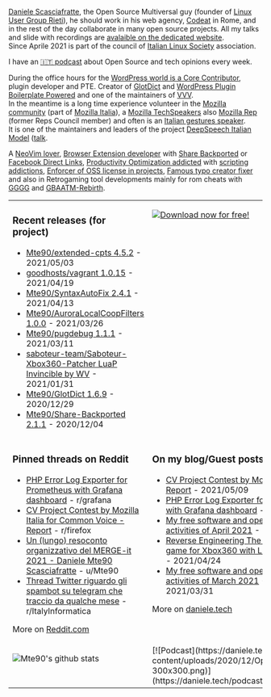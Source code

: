 [Daniele Scasciafratte](https://twitter.com/mte90net), the Open Source Multiversal guy (founder of [Linux User Group Rieti](https://lugrieti.linux.it/)), he should work in his web agency, [Codeat](https://github.com/CodeAtCode) in Rome, and in the rest of the day collaborate in many open source projects. All my talks and slide with recordings are [avalaible on the dedicated website](https://mte90.tech/).   
Since Aprile 2021 is part of the council of [Italian Linux Society](https://ils.org) association.

I have an [🇮🇹 podcast](https://daniele.tech/podcast/) about Open Source and tech opinions every week.

During the office hours for the [WordPress world is a Core Contributor](https://profiles.wordpress.org/mte90/), plugin developer and PTE. Creator of [GlotDict](https://github.com/Mte90/GlotDict) and [WordPress Plugin Boilerplate Powered](https://github.com/WPBP/) and one of the maintainers of [VVV](https://github.com/Varying-Vagrant-Vagrants).  
In the meantime is a long time experience volunteer in the [Mozilla community](https://mozillians.org/it/u/Mte90/) (part of [Mozilla Italia](https://github.com/MozillaItalia)), a [Mozilla TechSpeakers](https://wiki.mozilla.org/TechSpeakers) also [Mozilla Rep](https://reps.mozilla.org/u/mte90/) (former Reps Council member) and often is an [Italian gestures speaker](http://mte90.tech).  
It is one of the maintainers and leaders of the project [DeepSpeech Italian Model](https://github.com/MozillaItalia/DeepSpeech-Italian-Model) ([talk](https://fosdem.org/2020/schedule/event/how_to_get_fun_with_teamwork/).  

A [NeoVim lover](https://github.com/Mte90/dotfiles), [Browser Extension developer](https://github.com/Mte90/ExtStoreStats) with [Share Backported](https://github.com/Mte90/Share-Backported) or [Facebook Direct Links](https://github.com/Mte90/facebook-direct-links), [Productivity Optimization addicted](https://github.com/Mte90/pydal) with [scripting addictions](https://github.com/Mte90/My-Scripts), [Enforcer of OSS license in projects](https://github.com/Mte90/GH-License), [Famous typo creator fixer](https://github.com/Mte90/SyntaxAutoFix) and also in Retrogaming tool developments mainly for rom cheats with [GGGG](https://github.com/Mte90/Game-Genie-Good-Guy) and [GBAATM-Rebirth](https://github.com/Mte90/GBAATM-Rebirth).

<table><tr><td valign="top" style="width: 50%;">

### Recent releases (for project)
<!-- recent_releases starts -->
* [Mte90/extended-cpts 4.5.2](https://github.com/Mte90/extended-cpts/releases/tag/4.5.2) - 2021/05/03
* [goodhosts/vagrant 1.0.15](https://github.com/goodhosts/vagrant/releases/tag/1.0.15) - 2021/04/19
* [Mte90/SyntaxAutoFix 2.4.1](https://github.com/Mte90/SyntaxAutoFix/releases/tag/2.4.1) - 2021/04/13
* [Mte90/AuroraLocalCoopFilters 1.0.0](https://github.com/Mte90/AuroraLocalCoopFilters/releases/tag/1.0.0) - 2021/03/26
* [Mte90/pugdebug 1.1.1](https://github.com/Mte90/pugdebug/releases/tag/1.1.1) - 2021/03/11
* [saboteur-team/Saboteur-Xbox360-Patcher LuaP Invincible by WV](https://github.com/saboteur-team/Saboteur-Xbox360-Patcher/releases/tag/luap-invincible) - 2021/01/31
* [Mte90/GlotDict 1.6.9](https://github.com/Mte90/GlotDict/releases/tag/v1.6.9) - 2020/12/29
* [Mte90/Share-Backported 2.1.1](https://github.com/Mte90/Share-Backported/releases/tag/2.1.1) - 2020/12/04
<!-- recent_releases ends -->
</td><td valign="top" style="width: 50%;">

[![Download now for free!](https://daniele.tech/wp-content/uploads/2020/07/cover-300x279.png)](https://daniele.tech/2020/07/contribute-to-open-source-the-right-way-2nd-edition-download-the-free-open-book-now)

</td></tr>
<tr><td valign="top" style="width: 50%;">

### Pinned threads on Reddit
<!-- reddit_pinned starts -->
* [PHP Error Log Exporter for Prometheus with Grafana dashboard](https://daniele.tech/2021/05/php-error-log-exporter-for-prometheus-with-grafana-dashboard/) - r/grafana
* [CV Project Contest by Mozilla Italia for Common Voice - Report](https://daniele.tech/2021/05/cv-project-contest-by-mozilla-italia-report/) - r/firefox
* [Un (lungo) resoconto organizzativo del MERGE-it 2021 - Daniele Mte90 Scasciafratte](https://daniele.tech/2021/05/un-lungo-resoconto-organizzativo-del-merge-it-2021/) - u/Mte90
* [Thread Twitter riguardo gli spambot su telegram che traccio da qualche mese](https://twitter.com/Mte90Net/status/1354786023599976454) - r/ItalyInformatica
<!-- reddit_pinned ends -->
More on [Reddit.com](https://www.reddit.com/user/Mte90)
</td><td valign="top" style="width: 50%;">

### On my blog/Guest posts
<!-- blog starts -->
* [CV Project Contest by Mozilla Italia – Report](https://daniele.tech/2021/05/cv-project-contest-by-mozilla-italia-report/) - 2021/05/09
* [PHP Error Log Exporter for Prometheus with Grafana dashboard](https://daniele.tech/2021/05/php-error-log-exporter-for-prometheus-with-grafana-dashboard/) - 2021/05/07
* [My free software and open source activities of April 2021](https://daniele.tech/2021/04/my-free-software-and-open-source-activities-of-april-2021/) - 2021/04/30
* [Reverse Engineering The Saboteur game for Xbox360 with Linux – part 4](https://daniele.tech/2021/04/reverse-engineering-the-saboteur-game-for-xbox360-with-linux-part-4/) - 2021/04/24
* [My free software and open source activities of March 2021](https://daniele.tech/2021/03/my-free-software-and-open-source-activities-of-march-2021/) - 2021/03/31
<!-- blog ends -->
More on [daniele.tech](https://daniele.tech/)
</td></tr>
<tr><td valign="top" style="width: 50%;">
  
![Mte90's github stats](https://github-readme-stats.vercel.app/api?username=mte90&show_icons=true)
  
</td><td valign="top" style="width: 50%;">
  [![Podcast](https://daniele.tech/wp-content/uploads/2020/12/Open_source1-300x300.png)](https://daniele.tech/podcast)
</td></tr></table>
